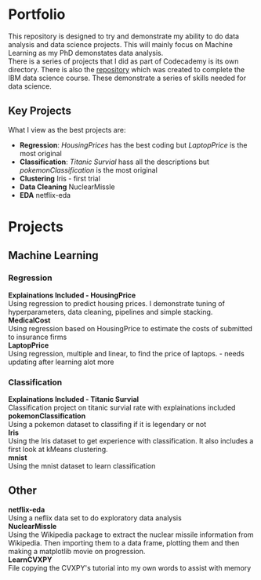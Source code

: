 # Portfolio

This repository is designed to try and demonstrate my ability to do data analysis and data science projects. This will mainly focus on Machine Learning as my PhD demonstates data analysis.                             
There is a series of projects that I did as part of Codecademy is its own directory. There is also the [repository](https://github.com/AndrewJGroves/IBMCaptoneProject) which was created to complete the IBM data science course. These demonstrate a series of skills needed for data science.   
## Key Projects
What I view as the best projects are:
* **Regression**: _HousingPrices_ has the best coding but _LaptopPrice_ is the most original
* **Classification**: _Titanic Survial_ hass all the descriptions but _pokemonClassification_ is the most original 
* **Clustering** Iris - first trial 
* **Data Cleaning** NuclearMissle
* **EDA** netflix-eda

# Projects
## Machine Learning
### Regression
**Explainations Included - HousingPrice**                   
Using regression to predict housing prices. I demonstrate tuning of hyperparameters, data cleaning, pipelines and simple stacking.    
**MedicalCost**                 
Using regression based on HousingPrice to estimate the costs of submitted to insurance firms            
**LaptopPrice**     
Using regression, multiple and linear, to find the price of laptops. - needs updating after learning alot more  

### Classification   
**Explainations Included - Titanic Survial**       
Classification project on titanic survial rate with explainations included       
**pokemonClassification**             
Using a pokemon dataset to classifing if it is legendary or not         
**Iris**       
Using the Iris dataset to get experience with classification. It also includes a first look at kMeans clustering.            
**mnist**               
Using the mnist dataset to learn classification          


## Other
**netflix-eda**       
Using a neflix data set to do exploratory data analysis         
**NuclearMissle**       
Using the Wikipedia package to extract the nuclear missile information from Wikipedia. Then importing them to a data frame, plotting them and then making a matplotlib movie on progression.   
**LearnCVXPY**                 
File copying the CVXPY's tutorial into my own words to assist with memory        

   

